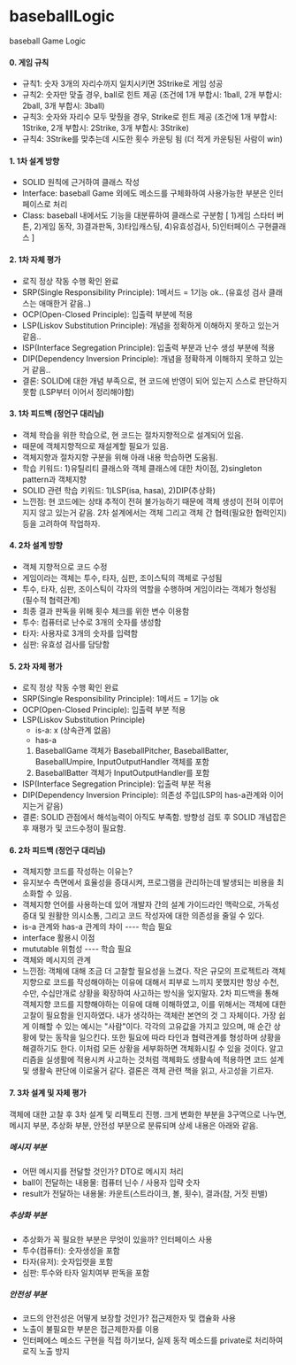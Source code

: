 # baseballLogic
baseball Game Logic

#### 0. 게임 규칙
- 규칙1: 숫자 3개의 자리수까지 일치시키면 3Strike로 게임 성공
- 규칙2: 숫자만 맞출 경우, ball로 힌트 제공 (조건에 1개 부합시: 1ball, 2개 부합시: 2ball, 3개 부합시: 3ball)
- 규칙3: 숫자와 자리수 모두 맞췄을 경우, Strike로 힌트 제공 (조건에 1개 부합시: 1Strike, 2개 부합시: 2Strike, 3개 부합시: 3Strike)
- 규칙4: 3Strike를 맞추는데 시도한 횟수 카운팅 됨 (더 적게 카운팅된 사람이 win)

#### 1. 1차 설계 방향
- SOLID 원칙에 근거하여 클래스 작성
- Interface: baseball Game 외에도 메소드를 구체화하여 사용가능한 부분은 인터페이스로 처리
- Class: baseball 내에서도 기능을 대분류하여 클래스로 구분함 [ 1)게임 스타터 버튼, 2)게임 동작, 3)결과판독, 3)타입캐스팅, 4)유효성검사, 5)인터페이스 구현클래스 ]

#### 2. 1차 자체 평가
- 로직 정상 작동 수행 확인 완료
- SRP(Single Responsibility Principle): 1메서드 = 1기능 ok.. (유효성 검사 클래스는 애매한거 같음..)
- OCP(Open-Closed Principle): 입출력 부분에 적용
- LSP(Liskov Substitution Principle): 개념을 정확하게 이해하지 못하고 있는거 같음..
- ISP(Interface Segregation Principle): 입출력 부분과 난수 생성 부분에 적용
- DIP(Dependency Inversion Principle): 개념을 정확하게 이해하지 못하고 있는거 같음..
- 결론: SOLID에 대한 개념 부족으로, 현 코드에 반영이 되어 있는지 스스로 판단하지 못함 (LSP부터 이어서 정리해야함)

#### 3. 1차 피드백 (정언구 대리님)
- 객체 학습을 위한 학습으로, 현 코드는 절차지향적으로 설계되어 있음.
- 때문에 객체지향적으로 재설계할 필요가 있음.
- 객체지향과 절차지향 구분을 위해 아래 내용 학습하면 도움됨.
- 학습 키워드: 1)유틸리티 클래스와 객체 클래스에 대한 차이점, 2)singleton pattern과 객체지향
- SOLID 관련 학습 키워드: 1)LSP(isa, hasa), 2)DIP(추상화)
- 느낀점: 현 코드에는 상태 추적이 전혀 불가능하기 때문에 객체 생성이 전혀 이루어지지 않고 있는거 같음. 2차 설계에서는 객체 그리고 객체 간 협력(필요한 협력인지) 등을 고려하여 작업하자.

#### 4. 2차 설계 방향
- 객체 지향적으로 코드 수정
- 게임이라는 객체는 투수, 타자, 심판, 조이스틱의 객체로 구성됨
- 투수, 타자, 심판, 조이스틱이 각자의 역할을 수행하며 게임이라는 객체가 형성됨 (필수적 협력관계)
- 최종 결과 판독을 위해 횟수 체크를 위한 변수 이용함
- 투수: 컴퓨터로 난수로 3개의 숫자를 생성함
- 타자: 사용자로 3개의 숫자를 입력함
- 심판: 유효성 검사를 담당함

#### 5. 2차 자체 평가
- 로직 정상 작동 수행 확인 완료
- SRP(Single Responsibility Principle): 1메서드 = 1기능 ok
- OCP(Open-Closed Principle): 입출력 부분 적용
- LSP(Liskov Substitution Principle)
  - is-a: x (상속관계 없음)
  - has-a
  1) BaseballGame 객체가 BaseballPitcher, BaseballBatter, BaseballUmpire, InputOutputHandler 객체를 포함
  2) BaseballBatter 객체가 InputOutputHandler를 포함
- ISP(Interface Segregation Principle): 입출력 부분 적용
- DIP(Dependency Inversion Principle): 의존성 주입(LSP의 has-a관계와 이어지는거 같음)
- 결론: SOLID 관점에서 해석능력이 아직도 부족함. 방향성 검토 후 SOLID 개념잡은 후 재평가 및 코드수정이 필요함.

#### 6. 2차 피드백 (정언구 대리님)
- 객체지향 코드를 작성하는 이유는?
- 유지보수 측면에서 효율성을 증대시켜, 프로그램을 관리하는데 발생되는 비용을 최소화할 수 있음.
- 객체지향 언어를 사용하는데 있어 개발자 간의 설계 가이드라인 맥락으로, 가독성 증대 및 원활한 의시소통, 그리고 코드 작성자에 대한 의존성을 줄일 수 있다.
- is-a 관계와 has-a 관계의 차이 ---- 학습 필요
- interface 활용시 이점
- mututable 위험성 ---- 학습 필요
- 객체와 메시지의 관계
- 느낀점: 객체에 대해 조금 더 고찰할 필요성을 느겼다. 작은 규모의 프로젝트라 객체지향으로 코드를 작성해야하는 이유에 대해서 피부로 느끼지 못했지만 항상 수천, 수만, 수십만개로 상황을 확장하여 사고하는 방식을 잊지말자. 2차 피드백을 통해 객체지향 코드를 지향해야하는 이유에 대해 이해하였고, 이를 위해서는 객체에 대한 고찰이 필요함을 인지하였다. 내가 생각하는 객체란 본연의 것 그 자체이다. 가장 쉽게 이해할 수 있는 예시는 "사람"이다. 각각의 고유값을 가지고 있으며, 매 순간 상황에 맞는 동작을 일으킨다. 또한 필요에 따라 타인과 협력관계를 형성하며 상황을 해결하기도 한다. 이처럼 모든 상황을 세부화하면 객체화시킬 수 있을 것이다. 알고리즘을 실생활에 적용시켜 사고하는 것처럼 객체화도 생활속에 적용하면 코드 설계 및 생활속 판단에 이로울거 같다. 결론은 객체 관련 책을 읽고, 사고성을 기르자. 

#### 7. 3차 설계 및 자체 평가
객체에 대한 고찰 후 3차 설계 및 리팩토리 진행. 크게 변화한 부분을 3구역으로 나누면, 메시지 부분, 추상화 부분, 안전성 부분으로 분류되며 상세 내용은 아래와 같음.
##### 메시지 부분
- 어떤 메시지를 전달할 것인가? DTO로 메시지 처리
- ball이 전달하는 내용물: 컴퓨터 닌수 / 사용자 입략 숫자
- result가 전달하는 내용물: 카운트(스트라이크, 볼, 횟수), 결과(참, 거짓 핀별)

##### 추상화 부분
- 추상화가 꼭 필요한 부분은 무엇이 있을까? 인터페이스 사용
- 투수(컴퓨터): 숫자생성을 포함
- 타자(유저): 숫자입렷을 포함
- 심판: 투수와 타자 일치여부 판독을 포함

##### 안전성 부분
- 코드의 안전성은 어떻게 보장할 것인가? 접근제한자 및 캡슐화 사용
- 노출이 불필요한 부분은 접근제한자를 이용
- 인터페에스 메소드 구현을 직접 하기보다, 실제 동작 메소드를 private로 처리하여 로직 노출 방지
